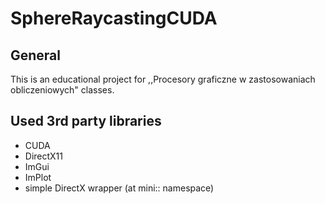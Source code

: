 # SphereRaycastingCUDA
 
## General 
This is an educational project for ,,Procesory graficzne w zastosowaniach obliczeniowych" classes.

## Used 3rd party libraries
* CUDA
* DirectX11
* ImGui
* ImPlot
* simple DirectX wrapper (at mini:: namespace)